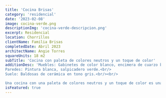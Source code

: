 ```yaml
---
title: 'Cocina Brisas'
category: 'residencial'
date: '2023-02-08'
image: cocina-verde.png
descriptionImg: 'cocina-verde-descripcion.png'
excerpt: Residencial
location: Chorrillos
clientName: Familia Brisas
completedDate: Abril 2023
architectName: Angie Torres
squareUnits: 18 m2
subTitle: 'Cocina con paleta de colores neutros y un toque de color'
additionDesc: 'Muebles: Gabinetes de color blanco, encimera de cuarzo blanco, electrodomésticos de acero inoxidable.<br/>
Paredes: Pintura blanca, salpicadero verde.<br/>
Suelo: Baldosas de cerámica en tono gris.<br/><br/>

Una cocina con una paleta de colores neutros y un toque de color es una opción elegante y atemporal que puede adaptarse a diferentes estilos decorativos. Es una forma de crear un espacio personal y acogedor sin sacrificar la funcionalidad.'
isFeatured: true
---
```

